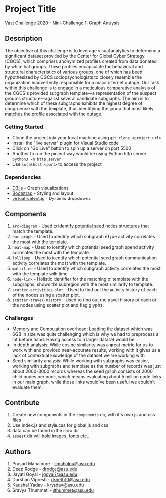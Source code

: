 # Project Title

Vast Challenge 2020 - Mini-Challenge 1: Graph Analysis

## Description

The objective of this challenge is to leverage visual analytics to determine a significant dataset provided by the Center for Global Cyber Strategy (CGCS), which comprises anonymized profiles created from data donated by white hat groups. These profiles encapsulate the behavioral and structural characteristics of various groups, one of which has been hypothesized by CGCS sociopsychologists to closely resemble the organization inadvertently responsible for a major internet outage. Our task within this challenge is to engage in a meticulous comparative analysis of the CGCS's provided subgraph template—a representation of the suspect group's structure—against several candidate subgraphs. The aim is to determine which of these subgraphs exhibits the highest degree of congruence with the template, thus identifying the group that most likely matches the profile associated with the outage.

### Getting Started

- Clone the project into your local machine using `git clone <project_url>`
- Install the "live server" plugin for Visual Studio code
- Click on "Go Live" button to spin up a server on port 5500
- Another to run the project way would be using Python http server `python3 -m http.server`
- Use `localhost:<port>` to access the project

### Dependencies

- [D3.js](https://d3js.org/) - Graph visualizations 
- [Bootstrap](https://getbootstrap.com/) - Styling and layout
- [virtual-select.js](https://sa-si-dev.github.io/virtual-select/#/) - Dynamic dropdowns


## Components
1. `arc-diagram` - Used to identify potential seed nodes structures that match the template.
2. `bar-graph` - Used to identify which subgraph eType activity correlates the most with the template.
3. `heat-map` - Used to identify which potential seed graph spend activity correlates the most with the template.
4. `lollipop` - Used to identify which potential seed graph communication activity correlates the most with the template.
5. `multiline` - Used to identify which subgraph activity correlates the most with the template with time.
6. `node-link` - Holistic identifier for the matching of template with the subgraphs, shows the subregion with the most similarity to template.
7. `scatter-activities-plot` - Used to find out the activity history of each of the nodes using a scatter plot.
8. `scatter-travel-history` - Used to find out the travel history of each of the nodes using scatter plot and flag glyphs.

### Challenges
- Memory and Computation overhead: Loading the dataset which was 6GB in size was quite challenging which is why we had to preprocess a lot before hand. Having access to a larger dataset would be 
- In depth analysis: While cosine similarity was a great metric for us to work with and provided near-accurate results, working with it gives us a lack of contextual knowledge of the dataset we are working with
- Seed similarity analysis: While working with subgraphs was easier, working with subgraphs and template as the number of records was just about 2000-3000 records whereas the seed graph consists of 2000 child nodes per node, which means evaluating about 5 million node links in our main graph, while those links would’ve been useful we couldn’t evaluate them.

## Contribute
1. Create new components in the `components` dir, with it's own js and css files
2. Use index.js and style.css for global js and css 
3. data can be found in the `data` dir
4. `assest` dir will hold images, fonts etc..

## Authors
1. Prasad Mahalpure - pmahalpu@asu.edu
2. Deep Rodge - drodge@asu.edu
3. Jayati Goyal - jgoyal2@asu.edu
4. Darshan Vipresh - dsheth10@asu.edu
5. Kaushal Yadav - kryadav@asu.edu
6. Sravya Thummeti - sthummet@asu.edu
